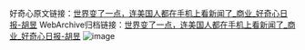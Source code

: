 好奇心原文链接：[世界变了一点，连美国人都在手机上看新闻了_商业_好奇心日报-胡昱](https://www.qdaily.com/articles/9354.html)
WebArchive归档链接：[世界变了一点，连美国人都在手机上看新闻了_商业_好奇心日报-胡昱](http://web.archive.org/web/20190623154142/https://www.qdaily.com/articles/9354.html)
![image](http://ww3.sinaimg.cn/large/007d5XDply1g3vf4dh8gfj30u02x37wh)
